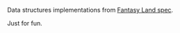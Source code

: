 Data structures implementations from [Fantasy Land spec](https://github.com/fantasyland/fantasy-land).

Just for fun.

